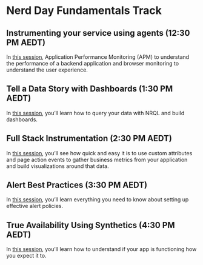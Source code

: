 # Nerd Day Fundamentals Track





## Instrumenting your service using agents (12:30 PM AEDT)

In [this session](instrumenting-your-service-using-agents/README.md), Application Performance Monitoring (APM) to understand the performance of a backend application and browser monitoring to understand the user experience.

## Tell a Data Story with Dashboards (1:30 PM AEDT)

In [this session](tell-data-story-with-dashboards/README.md), you’ll learn how to query your data with NRQL and build dashboards.

## Full Stack Instrumentation (2:30 PM AEDT)

In [this session](full-stack-instrumentation/README.md), you’ll see how quick and easy it is to use custom attributes and page action events to gather business metrics from your application and build visualizations around that data.

## Alert Best Practices (3:30 PM AEDT)

In [this session](alert-best-practices/README.md), you’ll learn everything you need to know about setting up effective alert policies.

## True Availability Using Synthetics (4:30 PM AEDT)

In [this session](true-availability-using-synthetics/README.md), you’ll learn how to understand if your app is functioning how you expect it to.